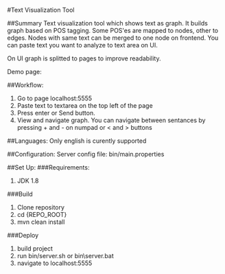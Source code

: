 #Text Visualization Tool

##Summary
Text visualization tool which shows text as graph. 
It builds graph based on POS tagging. 
Some POS'es are mapped to nodes, other to edges. 
Nodes with same text can be merged to one node on frontend.
You can paste text you want to analyze to text area on UI.

On UI graph is splitted to pages to improve readability.
<!--Number of sentances per page is configurable.-->

Demo page:

##Workflow:
1. Go to page localhost:5555
2. Paste text to textarea on the top left of the page
3. Press enter or Send button.
4. View and navigate graph. You can navigate between sentances by pressing + and - on numpad or < and > buttons



##Languages:
Only english is curently supported

##Configuration:
Server config file:
bin/main.properties


##Set Up:
###Requirements: 
1. JDK 1.8

###Build
1. Clone repository
2. cd {REPO_ROOT}
3. mvn clean install

###Deploy
1. build project
2. run bin/server.sh or bin\server.bat
3. navigate to localhost:5555




